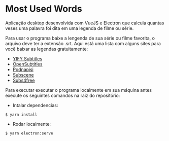 # Most Used Words

Aplicação desktop desenvolvida com VueJS e Electron que calcula quantas veses uma palavra foi dita em uma legenda de filme ou série.

Para usar o programa baixe a lengenda de sua série ou filme favorita, o arquivo deve ter a extensão .srt. Aqui está uma lista com alguns sites para você baixar as legendas gratuitamente:

-   <a href="https://yts-subs.com/">YIFY Subtitles</a>
-   <a href="https://www.opensubtitles.com/en">OpenSubtitles</a>
-   <a href="https://www.podnapisi.net/">Podnapisi</a>
-   <a href="https://subscene.com/">Subscene</a>
-   <a href="https://www.subs4free.info/">Subs4free</a>

Para executar executar o programa localmente em sua máquina antes execute os seguintes comandos na raiz do repositório:

-   Intalar dependencias:

```
$ yarn install
```

-   Rodar localmente:

```
$ yarn electron:serve
```

